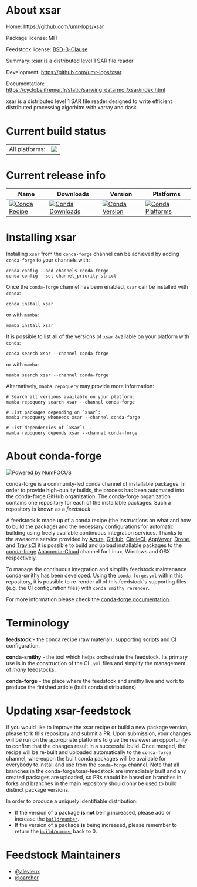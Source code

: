 About xsar
==========

Home: https://github.com/umr-lops/xsar

Package license: MIT

Feedstock license: [BSD-3-Clause](https://github.com/conda-forge/xsar-feedstock/blob/main/LICENSE.txt)

Summary: xsar is a distributed level 1 SAR file reader

Development: https://github.com/umr-lops/xsar

Documentation: https://cyclobs.ifremer.fr/static/sarwing_datarmor/xsar/index.html

xsar is a distributed level 1 SAR file reader designed to write efficient distributed processing algorhitm with xarray and dask.

Current build status
====================


<table><tr><td>All platforms:</td>
    <td>
      <a href="https://dev.azure.com/conda-forge/feedstock-builds/_build/latest?definitionId=14630&branchName=main">
        <img src="https://dev.azure.com/conda-forge/feedstock-builds/_apis/build/status/xsar-feedstock?branchName=main">
      </a>
    </td>
  </tr>
</table>

Current release info
====================

| Name | Downloads | Version | Platforms |
| --- | --- | --- | --- |
| [![Conda Recipe](https://img.shields.io/badge/recipe-xsar-green.svg)](https://anaconda.org/conda-forge/xsar) | [![Conda Downloads](https://img.shields.io/conda/dn/conda-forge/xsar.svg)](https://anaconda.org/conda-forge/xsar) | [![Conda Version](https://img.shields.io/conda/vn/conda-forge/xsar.svg)](https://anaconda.org/conda-forge/xsar) | [![Conda Platforms](https://img.shields.io/conda/pn/conda-forge/xsar.svg)](https://anaconda.org/conda-forge/xsar) |

Installing xsar
===============

Installing `xsar` from the `conda-forge` channel can be achieved by adding `conda-forge` to your channels with:

```
conda config --add channels conda-forge
conda config --set channel_priority strict
```

Once the `conda-forge` channel has been enabled, `xsar` can be installed with `conda`:

```
conda install xsar
```

or with `mamba`:

```
mamba install xsar
```

It is possible to list all of the versions of `xsar` available on your platform with `conda`:

```
conda search xsar --channel conda-forge
```

or with `mamba`:

```
mamba search xsar --channel conda-forge
```

Alternatively, `mamba repoquery` may provide more information:

```
# Search all versions available on your platform:
mamba repoquery search xsar --channel conda-forge

# List packages depending on `xsar`:
mamba repoquery whoneeds xsar --channel conda-forge

# List dependencies of `xsar`:
mamba repoquery depends xsar --channel conda-forge
```


About conda-forge
=================

[![Powered by
NumFOCUS](https://img.shields.io/badge/powered%20by-NumFOCUS-orange.svg?style=flat&colorA=E1523D&colorB=007D8A)](https://numfocus.org)

conda-forge is a community-led conda channel of installable packages.
In order to provide high-quality builds, the process has been automated into the
conda-forge GitHub organization. The conda-forge organization contains one repository
for each of the installable packages. Such a repository is known as a *feedstock*.

A feedstock is made up of a conda recipe (the instructions on what and how to build
the package) and the necessary configurations for automatic building using freely
available continuous integration services. Thanks to the awesome service provided by
[Azure](https://azure.microsoft.com/en-us/services/devops/), [GitHub](https://github.com/),
[CircleCI](https://circleci.com/), [AppVeyor](https://www.appveyor.com/),
[Drone](https://cloud.drone.io/welcome), and [TravisCI](https://travis-ci.com/)
it is possible to build and upload installable packages to the
[conda-forge](https://anaconda.org/conda-forge) [Anaconda-Cloud](https://anaconda.org/)
channel for Linux, Windows and OSX respectively.

To manage the continuous integration and simplify feedstock maintenance
[conda-smithy](https://github.com/conda-forge/conda-smithy) has been developed.
Using the ``conda-forge.yml`` within this repository, it is possible to re-render all of
this feedstock's supporting files (e.g. the CI configuration files) with ``conda smithy rerender``.

For more information please check the [conda-forge documentation](https://conda-forge.org/docs/).

Terminology
===========

**feedstock** - the conda recipe (raw material), supporting scripts and CI configuration.

**conda-smithy** - the tool which helps orchestrate the feedstock.
                   Its primary use is in the construction of the CI ``.yml`` files
                   and simplify the management of *many* feedstocks.

**conda-forge** - the place where the feedstock and smithy live and work to
                  produce the finished article (built conda distributions)


Updating xsar-feedstock
=======================

If you would like to improve the xsar recipe or build a new
package version, please fork this repository and submit a PR. Upon submission,
your changes will be run on the appropriate platforms to give the reviewer an
opportunity to confirm that the changes result in a successful build. Once
merged, the recipe will be re-built and uploaded automatically to the
`conda-forge` channel, whereupon the built conda packages will be available for
everybody to install and use from the `conda-forge` channel.
Note that all branches in the conda-forge/xsar-feedstock are
immediately built and any created packages are uploaded, so PRs should be based
on branches in forks and branches in the main repository should only be used to
build distinct package versions.

In order to produce a uniquely identifiable distribution:
 * If the version of a package **is not** being increased, please add or increase
   the [``build/number``](https://docs.conda.io/projects/conda-build/en/latest/resources/define-metadata.html#build-number-and-string).
 * If the version of a package **is** being increased, please remember to return
   the [``build/number``](https://docs.conda.io/projects/conda-build/en/latest/resources/define-metadata.html#build-number-and-string)
   back to 0.

Feedstock Maintainers
=====================

* [@alevieux](https://github.com/alevieux/)
* [@oarcher](https://github.com/oarcher/)

